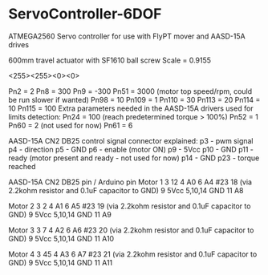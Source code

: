 # ServoController-6DOF
ATMEGA2560 Servo controller for use with FlyPT mover and AASD-15A drives

600mm travel actuator with SF1610 ball screw
Scale = 0.9155

<255><255><a1><a2><a3><0><0>

Pn2 = 2
Pn8 = 300
Pn9 = -300
Pn51 = 3000 (motor top speed/rpm, could be run slower if wanted)
Pn98 = 10
Pn109 = 1
Pn110 = 30
Pn113 = 20
Pn114 = 10
Pn115 = 100
Extra parameters needed in the AASD-15A drivers used for limits detection:
Pn24 = 100 (reach predetermined torque > 100%)
Pn52 = 1
Pn60 = 2 (not used for now)
Pn61 = 6

AASD-15A CN2 DB25 control signal connector explained:
 p3 - pwm signal
 p4 - direction
 p5 - GND
 p6 - enable (motor ON)
 p9 - 5Vcc
p10 - GND
p11 - ready (motor present and ready - not used for now)
p14 - GND
p23 - torque reached

AASD-15A
CN2 DB25 pin / Arduino pin
Motor 1
 3              12
 4              A0
 6              A4
 #23            18 (via 2.2kohm resistor and 0.1uF capacitor to GND)
 9              5Vcc
 5,10,14        GND
 11             A8

Motor 2
 3              2
 4              A1
 6              A5
 #23            19 (via 2.2kohm resistor and 0.1uF capacitor to GND)
 9              5Vcc
 5,10,14        GND
 11             A9

Motor 3
 3              7
 4              A2
 6              A6
 #23            20 (via 2.2kohm resistor and 0.1uF capacitor to GND)
 9              5Vcc
 5,10,14        GND
 11             A10

Motor 4
 3              45
 4              A3
 6              A7
 #23             21 (via 2.2kohm resistor and 0.1uF capacitor to GND)
 9              5Vcc
 5,10,14        GND
 11             A11

